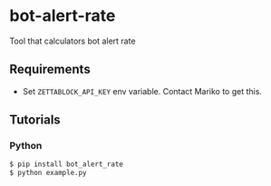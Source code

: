 # bot-alert-rate
Tool that calculators bot alert rate

## Requirements

* Set `ZETTABLOCK_API_KEY` env variable. Contact Mariko to get this.

## Tutorials

### Python

```bash
$ pip install bot_alert_rate
$ python example.py
```

